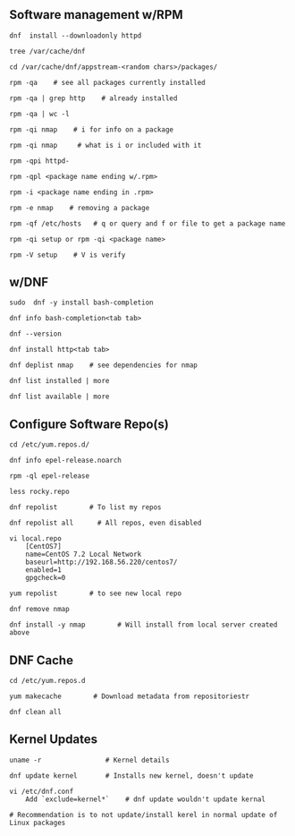 # 

## Software management w/RPM

    dnf  install --downloadonly httpd

    tree /var/cache/dnf    

    cd /var/cache/dnf/appstream-<random chars>/packages/

    rpm -qa    # see all packages currently installed

    rpm -qa | grep http    # already installed

    rpm -qa | wc -l        

    rpm -qi nmap    # i for info on a package

    rpm -qi nmap     # what is i or included with it

    rpm -qpi httpd-
    
    rpm -qpl <package name ending w/.rpm>

    rpm -i <package name ending in .rpm>

    rpm -e nmap    # removing a package

    rpm -qf /etc/hosts   # q or query and f or file to get a package name

    rpm -qi setup or rpm -qi <package name>

    rpm -V setup    # V is verify

## w/DNF

    sudo  dnf -y install bash-completion

    dnf info bash-completion<tab tab>

    dnf --version

    dnf install http<tab tab>

    dnf deplist nmap    # see dependencies for nmap

    dnf list installed | more

    dnf list available | more

## Configure Software Repo(s)

    cd /etc/yum.repos.d/

    dnf info epel-release.noarch

    rpm -ql epel-release

    less rocky.repo

    dnf repolist        # To list my repos

    dnf repolist all      # All repos, even disabled

    vi local.repo
        [CentOS7]
        name=CentOS 7.2 Local Network
        baseurl=http://192.168.56.220/centos7/
        enabled=1
        gpgcheck=0

    yum repolist        # to see new local repo

    dnf remove nmap

    dnf install -y nmap        # Will install from local server created above

## DNF Cache

    cd /etc/yum.repos.d

    yum makecache        # Download metadata from repositoriestr

    dnf clean all

## Kernel Updates

    uname -r                # Kernel details

    dnf update kernel       # Installs new kernel, doesn't update

    vi /etc/dnf.conf
        Add `exclude=kernel*`    # dnf update wouldn't update kernal

    # Recommendation is to not update/install kerel in normal update of Linux packages



    


    
